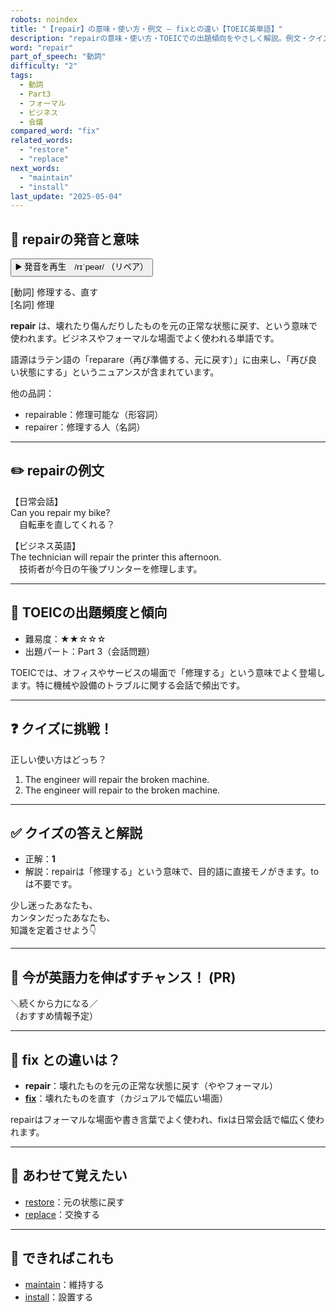 ```yaml
---
robots: noindex
title: "【repair】の意味・使い方・例文 ― fixとの違い【TOEIC英単語】"
description: "repairの意味・使い方・TOEICでの出題傾向をやさしく解説。例文・クイズ付きでfixとの違いもわかりやすく学べます。"
word: "repair"
part_of_speech: "動詞"
difficulty: "2"
tags:
  - 動詞
  - Part3
  - フォーマル
  - ビジネス
  - 会議
compared_word: "fix"
related_words:
  - "restore"
  - "replace"
next_words:
  - "maintain"
  - "install"
last_update: "2025-05-04"
---
```


## 🔰 repairの発音と意味

<button class="play-audio" onclick="playTTS('repair')">
  <span class="play-audio-main">
    ▶️ 発音を再生　/rɪˈpeər/
  </span>
  <span class="play-audio-sub">
    （リペア）
  </span>
</button>

[動詞] 修理する、直す  
[名詞] 修理

**repair** は、壊れたり傷んだりしたものを元の正常な状態に戻す、という意味で使われます。ビジネスやフォーマルな場面でよく使われる単語です。

語源はラテン語の「reparare（再び準備する、元に戻す）」に由来し、「再び良い状態にする」というニュアンスが含まれています。

他の品詞：  
- repairable：修理可能な（形容詞）
- repairer：修理する人（名詞）

---

## ✏️ repairの例文

【日常会話】  
Can you repair my bike?  
　自転車を直してくれる？

【ビジネス英語】  
The technician will repair the printer this afternoon.  
　技術者が今日の午後プリンターを修理します。

---

## 🎯 TOEICの出題頻度と傾向

- 難易度：★★☆☆☆
- 出題パート：Part 3（会話問題）

TOEICでは、オフィスやサービスの場面で「修理する」という意味でよく登場します。特に機械や設備のトラブルに関する会話で頻出です。

---

## ❓ クイズに挑戦！

正しい使い方はどっち？

1. The engineer will repair the broken machine.  
2. The engineer will repair to the broken machine.

---

## ✅ クイズの答えと解説

- 正解：**1**
- 解説：repairは「修理する」という意味で、目的語に直接モノがきます。toは不要です。

少し迷ったあなたも、  
カンタンだったあなたも、  
知識を定着させよう👇️

---

## 🚀 今が英語力を伸ばすチャンス！ (PR)

<div class="info-center">
＼続くから力になる／<br>  
（おすすめ情報予定）
</div>

---

## 🤔  fix との違いは？

- **repair**：壊れたものを元の正常な状態に戻す（ややフォーマル）
- **[fix](/word/fix/)**：壊れたものを直す（カジュアルで幅広い場面）

repairはフォーマルな場面や書き言葉でよく使われ、fixは日常会話で幅広く使われます。

---

## 🧩 あわせて覚えたい

- [restore](/word/restore/)：元の状態に戻す
- [replace](/word/replace/)：交換する

---

## 📖 できればこれも

- [maintain](/word/maintain/)：維持する
- [install](/word/install/)：設置する

<!-- cvid: aid10_bid33 -->
